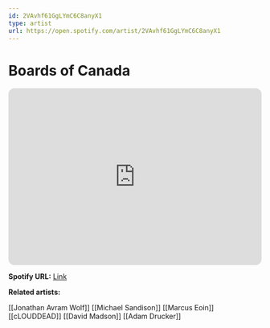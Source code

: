 ```yaml
---
id: 2VAvhf61GgLYmC6C8anyX1
type: artist
url: https://open.spotify.com/artist/2VAvhf61GgLYmC6C8anyX1
---
```

# Boards of Canada

<iframe style="border-radius:12px" src="https://open.spotify.com/embed/artist/2VAvhf61GgLYmC6C8anyX1" width="100%" height="352" frameBorder="0" allowfullscreen="" allow="autoplay; clipboard-write; encrypted-media; fullscreen; picture-in-picture" loading="lazy"></iframe>

**Spotify URL:** [Link](https://open.spotify.com/artist/2VAvhf61GgLYmC6C8anyX1)

**Related artists:**

[[Jonathan Avram Wolf]]
[[Michael Sandison]]
[[Marcus Eoin]]
[[cLOUDDEAD]]
[[David Madson]]
[[Adam Drucker]]
